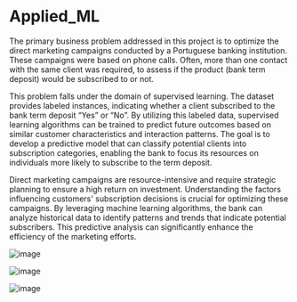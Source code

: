 # Applied_ML
The primary business problem addressed in this project is to optimize the direct marketing  campaigns conducted by a Portuguese banking institution. These campaigns were based on  phone calls. Often, more than one contact with the same client was required, to assess if the  product (bank term deposit) would be subscribed to or not.

This problem falls under the domain of supervised learning. The dataset provides labeled instances, indicating whether a client subscribed to the bank term deposit “Yes” or “No”. By utilizing this labeled data, supervised learning algorithms can be trained to predict future outcomes based on similar customer characteristics and interaction patterns. The goal is to develop a predictive model that can classify potential clients into subscription categories, enabling the bank to focus its resources on individuals more likely to subscribe to the term deposit. 

Direct marketing campaigns are resource-intensive and require strategic planning to ensure a high return on investment. Understanding the factors influencing customers' subscription decisions is crucial for optimizing these campaigns. By leveraging machine learning algorithms, the bank can analyze historical data to identify patterns and trends that indicate potential subscribers. This predictive analysis can significantly enhance the efficiency of the marketing efforts. 

![image](https://github.com/rayynaikk/Applied_ML/assets/71904050/78a5376c-6190-414a-ae00-8f7f3e8e7d84)


![image](https://github.com/rayynaikk/Applied_ML/assets/71904050/a579676b-fe77-489b-a7e1-7380f040718c)


![image](https://github.com/rayynaikk/Applied_ML/assets/71904050/68653064-ee62-41cd-b26a-20276cb13e81)
